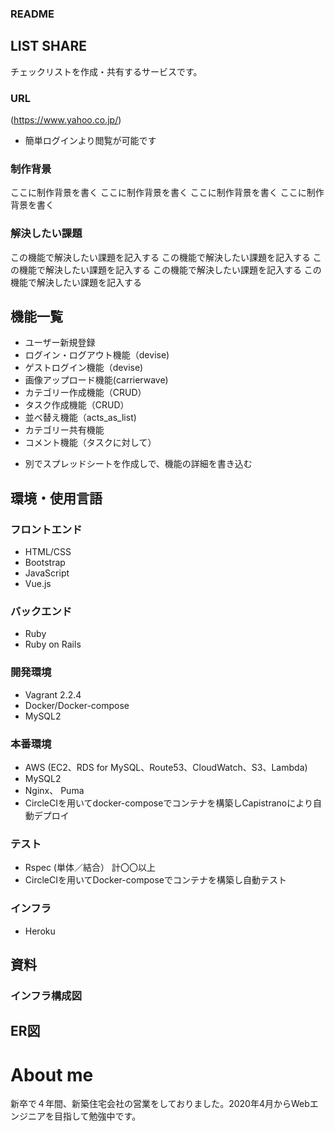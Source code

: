 ### README

## LIST SHARE
チェックリストを作成・共有するサービスです。

### URL
(https://www.yahoo.co.jp/)
- 簡単ログインより閲覧が可能です

### 制作背景
ここに制作背景を書く
ここに制作背景を書く
ここに制作背景を書く
ここに制作背景を書く



### 解決したい課題
この機能で解決したい課題を記入する
この機能で解決したい課題を記入する
この機能で解決したい課題を記入する
この機能で解決したい課題を記入する
この機能で解決したい課題を記入する



## 機能一覧
* ユーザー新規登録
* ログイン・ログアウト機能（devise)
* ゲストログイン機能（devise)
* 画像アップロード機能(carrierwave)
* カテゴリー作成機能（CRUD）
* タスク作成機能（CRUD）
* 並べ替え機能（acts_as_list)
* カテゴリー共有機能
* コメント機能（タスクに対して）

- 別でスプレッドシートを作成しで、機能の詳細を書き込む

## 環境・使用言語

### フロントエンド
* HTML/CSS
* Bootstrap
* JavaScript
* Vue.js

### バックエンド
* Ruby
* Ruby on Rails

### 開発環境
* Vagrant 2.2.4
* Docker/Docker-compose
* MySQL2

### 本番環境
* AWS (EC2、RDS for MySQL、Route53、CloudWatch、S3、Lambda)
* MySQL2
* Nginx、 Puma
* CircleCIを用いてdocker-composeでコンテナを構築しCapistranoにより自動デプロイ

### テスト
* Rspec (単体／結合） 計〇〇以上
* CircleCIを用いてDocker-composeでコンテナを構築し自動テスト

### インフラ
- Heroku

## 資料
### インフラ構成図

## ER図

# About me
新卒で４年間、新築住宅会社の営業をしておりました。2020年4月からWebエンジニアを目指して勉強中です。
